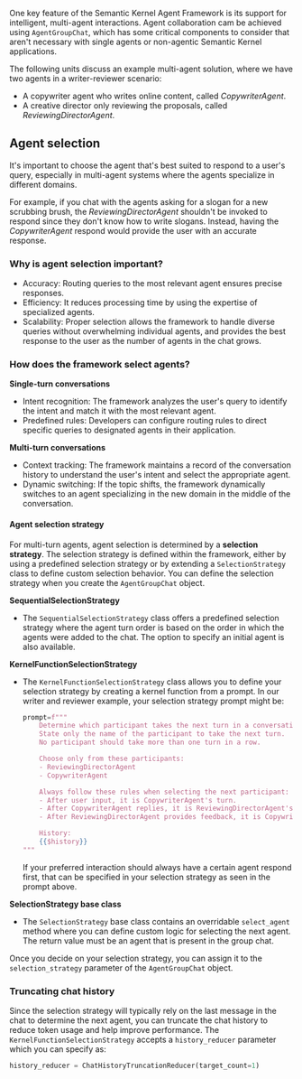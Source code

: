 One key feature of the Semantic Kernel Agent Framework is its support for intelligent, multi-agent interactions. Agent collaboration cam be achieved using `AgentGroupChat`, which has some critical components to consider that aren't necessary with single agents or non-agentic Semantic Kernel applications.

The following units discuss an example multi-agent solution, where we have two agents in a writer-reviewer scenario:

- A copywriter agent who writes online content, called _CopywriterAgent_.
- A creative director only reviewing the proposals, called _ReviewingDirectorAgent_.

## Agent selection

It's important to choose the agent that's best suited to respond to a user's query, especially in multi-agent systems where the agents specialize in different domains.

For example, if you chat with the agents asking for a slogan for a new scrubbing brush, the _ReviewingDirectorAgent_ shouldn't be invoked to respond since they don't know how to write slogans. Instead, having the _CopywriterAgent_ respond would provide the user with an accurate response.

### Why is agent selection important?

- Accuracy: Routing queries to the most relevant agent ensures precise responses.
- Efficiency: It reduces processing time by using the expertise of specialized agents.
- Scalability: Proper selection allows the framework to handle diverse queries without overwhelming individual agents, and provides the best response to the user as the number of agents in the chat grows.

### How does the framework select agents?

**Single-turn conversations**

- Intent recognition: The framework analyzes the user's query to identify the intent and match it with the most relevant agent.
- Predefined rules: Developers can configure routing rules to direct specific queries to designated agents in their application.

**Multi-turn conversations**

- Context tracking: The framework maintains a record of the conversation history to understand the user's intent and select the appropriate agent.
- Dynamic switching: If the topic shifts, the framework dynamically switches to an agent specializing in the new domain in the middle of the conversation.

#### Agent selection strategy

For multi-turn agents, agent selection is determined by a **selection strategy**. The selection strategy is defined within the framework, either by using a predefined selection strategy or by extending a `SelectionStrategy` class to define custom selection behavior. You can define the selection strategy when you create the `AgentGroupChat` object.

**SequentialSelectionStrategy**

- The `SequentialSelectionStrategy` class offers a predefined selection strategy where the agent turn order is based on the order in which the agents were added to the chat. The option to specify an initial agent is also available.

**KernelFunctionSelectionStrategy**

- The `KernelFunctionSelectionStrategy` class allows you to define your selection strategy by creating a kernel function from a prompt. In our writer and reviewer example, your selection strategy prompt might be:

    ```python
    prompt=f"""
        Determine which participant takes the next turn in a conversation based on the most recent participant.
        State only the name of the participant to take the next turn.
        No participant should take more than one turn in a row.

        Choose only from these participants:
        - ReviewingDirectorAgent
        - CopywriterAgent

        Always follow these rules when selecting the next participant:
        - After user input, it is CopywriterAgent's turn.
        - After CopywriterAgent replies, it is ReviewingDirectorAgent's turn.
        - After ReviewingDirectorAgent provides feedback, it is CopywriterAgent's turn.

        History:
        {{$history}}
    """
    ```

    If your preferred interaction should always have a certain agent respond first, that can be specified in your selection strategy as seen in the prompt above.

**SelectionStrategy base class**

- The `SelectionStrategy` base class contains an overridable `select_agent` method where you can define custom logic for selecting the next agent. The return value must be an agent that is present in the group chat.

Once you decide on your selection strategy, you can assign it to the `selection_strategy` parameter of the `AgentGroupChat` object.

### Truncating chat history

Since the selection strategy will typically rely on the last message in the chat to determine the next agent, you can truncate the chat history to reduce token usage and help improve performance. The `KernelFunctionSelectionStrategy` accepts a `history_reducer` parameter which you can specify as:

```python
history_reducer = ChatHistoryTruncationReducer(target_count=1)
```